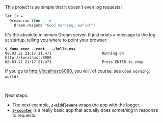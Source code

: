 This project is so simple that it doesn't even log requests!

```ocaml
let () =
  Dream.run (fun _ ->
    Dream.respond "Good morning, world!")
```

It's the absolute minimum Dream server. It just prints a message to the log at
startup, telling you where to point your browser:

<pre><code><b>$ dune exec --root . ./hello.exe</b>
08.03.21 21:17:21.471                       Running on http://localhost:8080
08.03.21 21:17:21.471                       Press ENTER to stop
</code></pre>

If you go to [http://localhost:8080](http://localhost:8080), you will, of
course, see `Good morning, world!`.

<br>

Next steps:

- The next example, [**`2-middleware`**](../2-middleware) wraps the app with the
  logger.
- [**`3-counter`**](../3-counter) is a really basic app that actually does
  *something* in response to requests.
